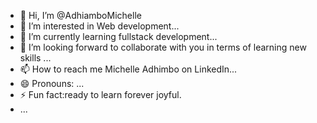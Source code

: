 - 👋 Hi, I’m @AdhiamboMichelle
- 👀 I’m interested in Web development...
- 🌱 I’m currently learning fullstack development...
- 💞️ I’m looking forward to collaborate with you in terms of learning new skills ...
- 📫 How to reach me Michelle Adhimbo on LinkedIn...
- 😄 Pronouns: ...
- ⚡ Fun fact:ready to learn forever joyful.
-  ...

<!---
AdhiamboMichelle/AdhiamboMichelle is a ✨ special ✨ repository because its `README.md` (this file) appears on your GitHub profile.
You can click the Preview link to take a look at your changes.
--->
